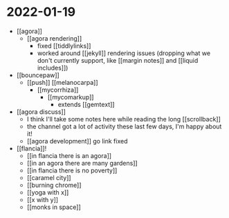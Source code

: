 # 2022-01-19

- [[agora]]
  - [[agora rendering]]
    - fixed [[tiddlylinks]] 
    - worked around [[jekyll]] rendering issues (dropping what we don't currently support, like [[margin notes]] and [[liquid includes]])
- [[bouncepaw]]
  - [[push]] [[melanocarpa]]
    - [[mycorrhiza]]
      - [[mycomarkup]]
        - extends [[gemtext]]
- [[agora discuss]]
  - I think I'll take some notes here while reading the long [[scrollback]]
  - the channel got a lot of activity these last few days, I'm happy about it!
  - [[agora development]] go link fixed
- [[flancia]]!
  - [[in flancia there is an agora]]
  - [[in an agora there are many gardens]]
  - [[in flancia there is no poverty]]
  - [[caramel city]]
  - [[burning chrome]]
  - [[yoga with x]]
  - [[x with y]]
  - [[monks in space]]